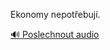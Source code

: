 
Ekonomy nepotřebují.

[🔊 Poslechnout audio](/data/7-paragraphs/audio/chapter_169/para_006-Ekonomy-nepotebuj.mp3)
